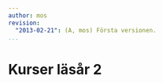 ```yaml
---
author: mos
revision:
  "2013-02-21": (A, mos) Första versionen.
...
```

Kurser läsår 2
==================================
